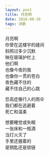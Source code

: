 ```yaml
---
layout: post
title: 月亮啊
date: 2016-08-26
tags: 诗歌
---
```


月亮啊  
你曾在这楼宇的缝间  
斜照过多少沉默  
映在玻璃护栏上  
他们啊  
也像今夜的我  
也像你一贯的苍白  
夜色藏不住的  
藏不住自己的心跳  

恐高症像行人的雨伞  
我们都在逃避着  
死亡和温柔  

想要睡觉或失眠  
一张床和一瓶酒  
当灯火灭了  
手里还握着的  
是钥匙还是锁链  
